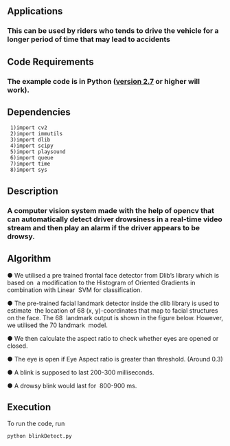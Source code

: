 
## Applications
### This can be used by riders who tends to drive the vehicle for a longer period of time that may lead to accidents
## Code Requirements
### The example code is in Python ([version 2.7](https://www.python.org/download/releases/2.7/) or higher will work).
## Dependencies
```
 1)import cv2
 2)import immutils
 3)import dlib
 4)import scipy
 5)import playsound
 6)import queue
 7)import time
 8)import sys
 ```
## Description
###  A computer vision system made with the help of opencv that can automatically detect driver drowsiness in a real-time video stream and then play an alarm if the driver appears to be drowsy.
## Algorithm
● We utilised a pre trained frontal face detector from Dlib’s library which is based on  a modification to the Histogram of Oriented Gradients in combination with Linear  SVM for classification.  

● The pre-trained facial landmark detector inside the dlib library is used to estimate  the location of 68 (x, y)-coordinates that map to facial structures on the face. The 68  landmark output is shown in the figure below. However, we utilised the 70 landmark  model.



● We then calculate the aspect ratio to check whether eyes are opened or closed.

● The eye is open if Eye Aspect ratio is greater than threshold. (Around 0.3)


● A blink is supposed to last 200-300 milliseconds.

● A drowsy blink would last for  800-900  ms. 



## Execution
To run the code, run 

```
python blinkDetect.py
```
